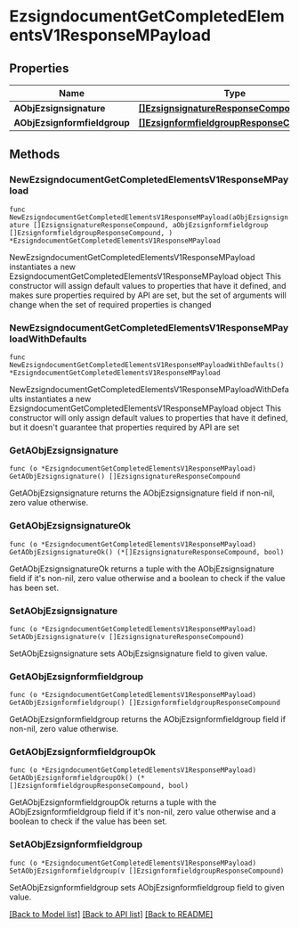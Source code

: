 # EzsigndocumentGetCompletedElementsV1ResponseMPayload

## Properties

Name | Type | Description | Notes
------------ | ------------- | ------------- | -------------
**AObjEzsignsignature** | [**[]EzsignsignatureResponseCompound**](EzsignsignatureResponseCompound.md) |  | 
**AObjEzsignformfieldgroup** | [**[]EzsignformfieldgroupResponseCompound**](EzsignformfieldgroupResponseCompound.md) |  | 

## Methods

### NewEzsigndocumentGetCompletedElementsV1ResponseMPayload

`func NewEzsigndocumentGetCompletedElementsV1ResponseMPayload(aObjEzsignsignature []EzsignsignatureResponseCompound, aObjEzsignformfieldgroup []EzsignformfieldgroupResponseCompound, ) *EzsigndocumentGetCompletedElementsV1ResponseMPayload`

NewEzsigndocumentGetCompletedElementsV1ResponseMPayload instantiates a new EzsigndocumentGetCompletedElementsV1ResponseMPayload object
This constructor will assign default values to properties that have it defined,
and makes sure properties required by API are set, but the set of arguments
will change when the set of required properties is changed

### NewEzsigndocumentGetCompletedElementsV1ResponseMPayloadWithDefaults

`func NewEzsigndocumentGetCompletedElementsV1ResponseMPayloadWithDefaults() *EzsigndocumentGetCompletedElementsV1ResponseMPayload`

NewEzsigndocumentGetCompletedElementsV1ResponseMPayloadWithDefaults instantiates a new EzsigndocumentGetCompletedElementsV1ResponseMPayload object
This constructor will only assign default values to properties that have it defined,
but it doesn't guarantee that properties required by API are set

### GetAObjEzsignsignature

`func (o *EzsigndocumentGetCompletedElementsV1ResponseMPayload) GetAObjEzsignsignature() []EzsignsignatureResponseCompound`

GetAObjEzsignsignature returns the AObjEzsignsignature field if non-nil, zero value otherwise.

### GetAObjEzsignsignatureOk

`func (o *EzsigndocumentGetCompletedElementsV1ResponseMPayload) GetAObjEzsignsignatureOk() (*[]EzsignsignatureResponseCompound, bool)`

GetAObjEzsignsignatureOk returns a tuple with the AObjEzsignsignature field if it's non-nil, zero value otherwise
and a boolean to check if the value has been set.

### SetAObjEzsignsignature

`func (o *EzsigndocumentGetCompletedElementsV1ResponseMPayload) SetAObjEzsignsignature(v []EzsignsignatureResponseCompound)`

SetAObjEzsignsignature sets AObjEzsignsignature field to given value.


### GetAObjEzsignformfieldgroup

`func (o *EzsigndocumentGetCompletedElementsV1ResponseMPayload) GetAObjEzsignformfieldgroup() []EzsignformfieldgroupResponseCompound`

GetAObjEzsignformfieldgroup returns the AObjEzsignformfieldgroup field if non-nil, zero value otherwise.

### GetAObjEzsignformfieldgroupOk

`func (o *EzsigndocumentGetCompletedElementsV1ResponseMPayload) GetAObjEzsignformfieldgroupOk() (*[]EzsignformfieldgroupResponseCompound, bool)`

GetAObjEzsignformfieldgroupOk returns a tuple with the AObjEzsignformfieldgroup field if it's non-nil, zero value otherwise
and a boolean to check if the value has been set.

### SetAObjEzsignformfieldgroup

`func (o *EzsigndocumentGetCompletedElementsV1ResponseMPayload) SetAObjEzsignformfieldgroup(v []EzsignformfieldgroupResponseCompound)`

SetAObjEzsignformfieldgroup sets AObjEzsignformfieldgroup field to given value.



[[Back to Model list]](../README.md#documentation-for-models) [[Back to API list]](../README.md#documentation-for-api-endpoints) [[Back to README]](../README.md)


